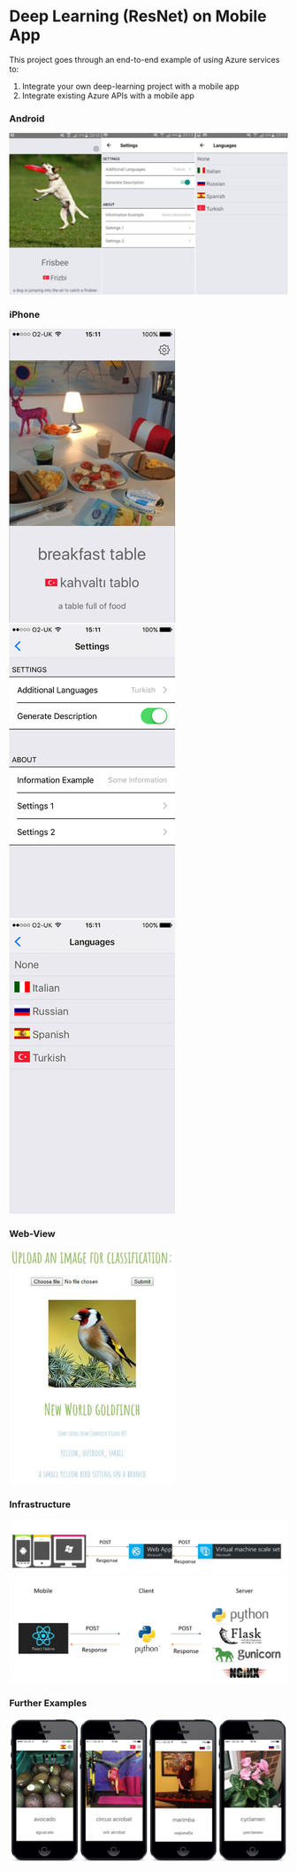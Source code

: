 # Deep Learning (ResNet) on Mobile App

This project goes through an end-to-end example of using Azure services to:

1. Integrate your own deep-learning project with a mobile app
2. Integrate existing Azure APIs with a mobile app

### Android

![alt tag](demo/mobile_android.JPG)

### iPhone

![alt tag](demo/mob1.PNG) ![alt tag](demo/mob2.PNG) ![alt tag](demo/mob3.PNG)

### Web-View

![alt tag](demo/web.jpg)

### Infrastructure

![alt tag](demo/main_arch.JPG)
![alt tag](demo/arch.JPG)

### Further Examples

![alt tag](demo/iphones.JPG)


